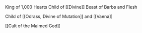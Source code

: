King of 1,000 Hearts
Child of [[Divine]]
Beast of Barbs and Flesh

Child of [[Odrass, Divine of Mutation]] and [[Vaena]]

[[Cult of the Maimed God]]